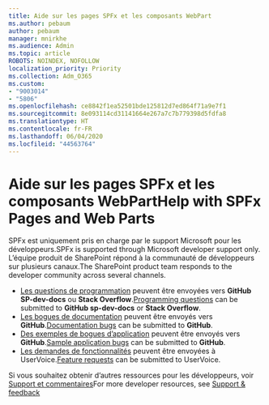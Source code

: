 ```yaml
---
title: Aide sur les pages SPFx et les composants WebPart
ms.author: pebaum
author: pebaum
manager: mnirkhe
ms.audience: Admin
ms.topic: article
ROBOTS: NOINDEX, NOFOLLOW
localization_priority: Priority
ms.collection: Adm_O365
ms.custom:
- "9003014"
- "5806"
ms.openlocfilehash: ce8842f1ea52501bde125812d7ed864f71a9e7f1
ms.sourcegitcommit: 8e093114cd31141664e267a7c7b779398d5fdfa8
ms.translationtype: HT
ms.contentlocale: fr-FR
ms.lasthandoff: 06/04/2020
ms.locfileid: "44563764"
---
```

# <a name="help-with-spfx-pages-and-web-parts"></a><span data-ttu-id="621e2-102">Aide sur les pages SPFx et les composants WebPart</span><span class="sxs-lookup"><span data-stu-id="621e2-102">Help with SPFx Pages and Web Parts</span></span>

<span data-ttu-id="621e2-103">SPFx est uniquement pris en charge par le support Microsoft pour les développeurs.</span><span class="sxs-lookup"><span data-stu-id="621e2-103">SPFx is supported through Microsoft developer support only.</span></span> <span data-ttu-id="621e2-104">L’équipe produit de SharePoint répond à la communauté de développeurs sur plusieurs canaux.</span><span class="sxs-lookup"><span data-stu-id="621e2-104">The SharePoint product team responds to the developer community across several channels.</span></span>

- <span data-ttu-id="621e2-105">[Les questions de programmation](https://docs.microsoft.com/sharepoint/dev/support-feedback#programming-questions) peuvent être envoyées vers **GitHub SP-dev-docs** ou **Stack Overflow**.</span><span class="sxs-lookup"><span data-stu-id="621e2-105">[Programming questions](https://docs.microsoft.com/sharepoint/dev/support-feedback#programming-questions)  can be submitted to  **GitHub sp-dev-docs**  or  **Stack Overflow**.</span></span>
- <span data-ttu-id="621e2-106">[Les bogues de documentation](https://docs.microsoft.com/sharepoint/dev/support-feedback#documentation-bugs) peuvent être envoyés vers **GitHub**.</span><span class="sxs-lookup"><span data-stu-id="621e2-106">[Documentation bugs](https://docs.microsoft.com/sharepoint/dev/support-feedback#documentation-bugs)  can be submitted to **GitHub**.</span></span>
- <span data-ttu-id="621e2-107">[Des exemples de bogues d’application](https://docs.microsoft.com/sharepoint/dev/support-feedback#sample-application-bugs) peuvent être envoyés vers **GitHub**.</span><span class="sxs-lookup"><span data-stu-id="621e2-107">[Sample application bugs](https://docs.microsoft.com/sharepoint/dev/support-feedback#sample-application-bugs)  can be submitted to  **GitHub**.</span></span>
- <span data-ttu-id="621e2-108">[Les demandes de fonctionnalités](https://docs.microsoft.com/sharepoint/dev/support-feedback#feature-requests) peuvent être envoyées à UserVoice.</span><span class="sxs-lookup"><span data-stu-id="621e2-108">[Feature requests](https://docs.microsoft.com/sharepoint/dev/support-feedback#feature-requests)  can be submitted to UserVoice.</span></span>

<span data-ttu-id="621e2-109">Si vous souhaitez obtenir d’autres ressources pour les développeurs, voir [Support et commentaires](https://docs.microsoft.com/sharepoint/dev/support-feedback)</span><span class="sxs-lookup"><span data-stu-id="621e2-109">For more developer resources, see  [Support & feedback](https://docs.microsoft.com/sharepoint/dev/support-feedback)</span></span>